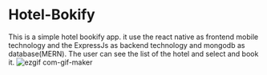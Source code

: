 # Hotel-Bokify
This is a simple hotel bookify app. it use the react native as frontend mobile technology and the ExpressJs as backend technology and mongodb as database(MERN). The user can see the list of the hotel and select and book it.
![ezgif com-gif-maker](https://user-images.githubusercontent.com/50543132/127920846-d6f1e530-3915-4b21-8666-aa5a18fe2b1c.gif)
